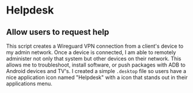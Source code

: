 # Helpdesk
## Allow users to request help

This script creates a Wireguard VPN connection from a client's device to my admin network. Once a device is connected, I am able to remotely administer not only that system but other devices on their network. This allows me to troubleshoot, install software, or push packages with ADB to Android devices and TV's. I created a simple `.desktop` file so users have a nice application icon named "Helpdesk" with a icon that stands out in their applications menu.